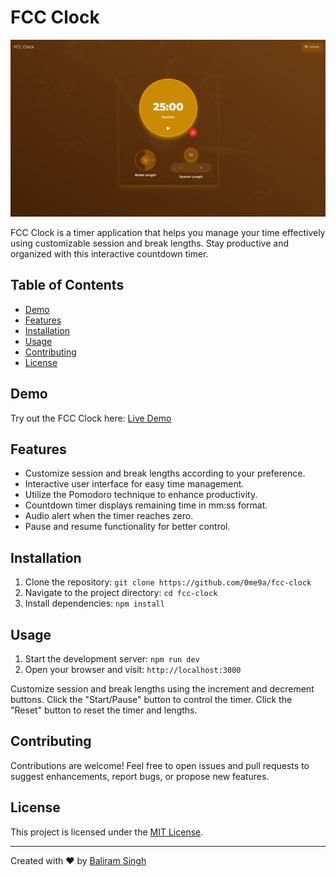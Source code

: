 # FCC Clock

![FCC Clock Preview](FCCClock.png)

FCC Clock is a timer application that helps you manage your time effectively using customizable session and break lengths. Stay productive and organized with this interactive countdown timer.

## Table of Contents

- [Demo](#demo)
- [Features](#features)
- [Installation](#installation)
- [Usage](#usage)
- [Contributing](#contributing)
- [License](#license)

## Demo

Try out the FCC Clock here: [Live Demo](https://clock.ome9a.com)

## Features

- Customize session and break lengths according to your preference.
- Interactive user interface for easy time management.
- Utilize the Pomodoro technique to enhance productivity.
- Countdown timer displays remaining time in mm:ss format.
- Audio alert when the timer reaches zero.
- Pause and resume functionality for better control.

## Installation

1. Clone the repository: `git clone https://github.com/0me9a/fcc-clock`
2. Navigate to the project directory: `cd fcc-clock`
3. Install dependencies: `npm install`

## Usage

1. Start the development server: `npm run dev`
2. Open your browser and visit: `http://localhost:3000`

Customize session and break lengths using the increment and decrement buttons. Click the "Start/Pause" button to control the timer. Click the "Reset" button to reset the timer and lengths.

## Contributing

Contributions are welcome! Feel free to open issues and pull requests to suggest enhancements, report bugs, or propose new features.

## License

This project is licensed under the [MIT License](LICENSE).

---

Created with ❤️ by [Baliram Singh](https://ome9a.com)
